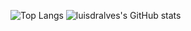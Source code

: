 
![Top Langs](https://github-readme-stats.vercel.app/api/top-langs/?username=luisdralves&theme=solarized-dark&langs_count=8&layout=compact&Hide_border=true)
![luisdralves's GitHub stats](https://github-readme-stats.vercel.app/api?username=luisdralves&count_private=true&show_icons=true&theme=solarized-dark&Hide_border=true)
